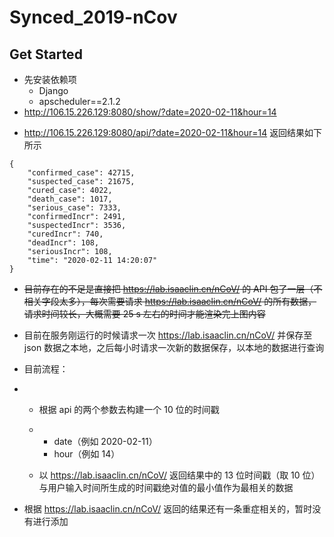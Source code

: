 # Synced_2019-nCov

## Get Started

* 先安装依赖项
  * Django
  * apscheduler==2.1.2
* http://106.15.226.129:8080/show/?date=2020-02-11&hour=14

- http://106.15.226.129:8080/api/?date=2020-02-11&hour=14 返回结果如下所示

```
{
    "confirmed_case": 42715,
    "suspected_case": 21675,
    "cured_case": 4022,
    "death_case": 1017,
    "serious_case": 7333,
    "confirmedIncr": 2491,
    "suspectedIncr": 3536,
    "curedIncr": 740,
    "deadIncr": 108,
    "seriousIncr": 108,
    "time": "2020-02-11 14:20:07"
}
```

- ~~目前存在的不足是直接把 https://lab.isaaclin.cn/nCoV/ 的 API 包了一层（不相关字段太多），每次需要请求 https://lab.isaaclin.cn/nCoV/ 的所有数据，请求时间较长，大概需要 25 s 左右的时间才能渲染完上图内容~~

- 目前在服务刚运行的时候请求一次 https://lab.isaaclin.cn/nCoV/ 并保存至 json 数据之本地，之后每小时请求一次新的数据保存，以本地的数据进行查询

- 目前流程：

- - 根据 api 的两个参数去构建一个 10 位的时间戳

  - - date（例如 2020-02-11）
    - hour（例如 14）

  - 以 https://lab.isaaclin.cn/nCoV/ 返回结果中的 13 位时间戳（取 10 位）与用户输入时间所生成的时间戳绝对值的最小值作为最相关的数据

- 根据 https://lab.isaaclin.cn/nCoV/ 返回的结果还有一条重症相关的，暂时没有进行添加